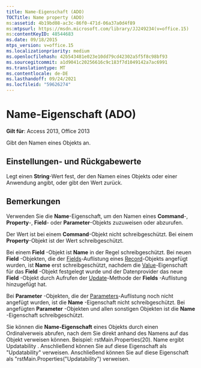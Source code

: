 ```yaml
---
title: Name-Eigenschaft (ADO)
TOCTitle: Name property (ADO)
ms:assetid: 4b19bd08-ac3c-86f0-471d-06a37a0d4f89
ms:mtpsurl: https://msdn.microsoft.com/library/JJ249234(v=office.15)
ms:contentKeyID: 48544683
ms.date: 09/18/2015
mtps_version: v=office.15
ms.localizationpriority: medium
ms.openlocfilehash: 42b543481e023e10dd79cd42302a5f5f8c98bf93
ms.sourcegitcommit: a1d9041c20256616c9c183f7d1049142a7ac6991
ms.translationtype: MT
ms.contentlocale: de-DE
ms.lasthandoff: 09/24/2021
ms.locfileid: "59626274"
---
```

# <a name="name-property-ado"></a>Name-Eigenschaft (ADO)


**Gilt für**: Access 2013, Office 2013

Gibt den Namen eines Objekts an.

## <a name="settings-and-return-values"></a>Einstellungen- und Rückgabewerte

Legt einen **String**-Wert fest, der den Namen eines Objekts oder einer Anwendung angibt, oder gibt den Wert zurück.

## <a name="remarks"></a>Bemerkungen

Verwenden Sie die **Name**-Eigenschaft, um den Namen eines **Command**-, **Property**-, **Field**- oder **Parameter**-Objekts zuzuweisen oder abzurufen.

Der Wert ist bei einem **Command**-Objekt nicht schreibgeschützt. Bei einem **Property**-Objekt ist der Wert schreibgeschützt.

Bei einem **Field** -Objekt ist **Name** in der Regel schreibgeschützt. Bei neuen **Field** -Objekten, die der [Fields](fields-collection-ado.md)-Auflistung eines [Record](record-object-ado.md)-Objekts angefügt wurden, ist **Name** erst schreibgeschützt, nachdem die [Value](value-property-ado.md)-Eigenschaft für das **Field** -Objekt festgelegt wurde und der Datenprovider das neue **Field** -Objekt durch Aufrufen der [Update](update-method-ado.md)-Methode der **Fields** -Auflistung hinzugefügt hat.

Bei **Parameter** -Objekten, die der [Parameters](parameters-collection-ado.md)-Auflistung noch nicht angefügt wurden, ist die **Name** -Eigenschaft nicht schreibgeschützt. Bei angefügten **Parameter** -Objekten und allen sonstigen Objekten ist die **Name** -Eigenschaft schreibgeschützt.

Sie können die **Name-Eigenschaft** eines Objekts durch einen Ordinalverweis abrufen, nach dem Sie direkt anhand des Namens auf das Objekt verweisen können. Beispiel: rstMain.Properties(20). Name ergibt Updatability . Anschließend können Sie auf diese Eigenschaft als "Updatability" verweisen. Anschließend können Sie auf diese Eigenschaft als "rstMain.Properties("Updatability") verweisen.

